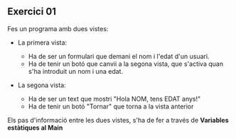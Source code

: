 ## Exercici 01

Fes un programa amb dues vistes:

- La primera vista:

    * Ha de ser un formulari que demani el nom i l'edat d'un usuari.
    * Ha de tenir un botó que canvii a la segona vista, que s'activa quan s'ha introduit un nom i una edat.

- La segona vista:

    * Ha de ser un text que mostri "Hola NOM, tens EDAT anys!"
    * Ha de tenir un botó "Tornar" que torna a la vista anterior

Els pas d'informació entre les dues vistes, s'ha de fer a través de **Variables estàtiques al Main**